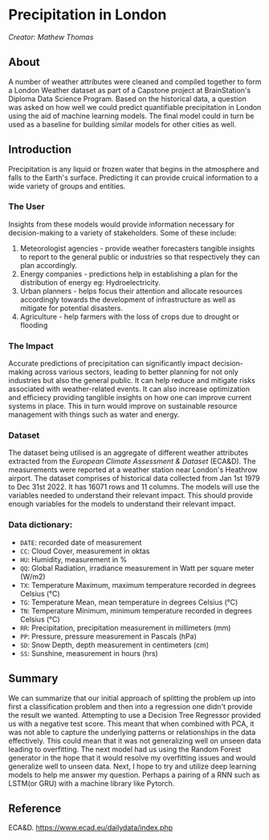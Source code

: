 # Precipitation in London

_Creator: Mathew Thomas_

## About

A number of weather attributes were cleaned and compiled together to form a London Weather dataset as part of a Capstone project at BrainStation's Diploma Data Science Program. Based on the historical data, a question was asked on how well we could predict quantifiable precipitation in London using the aid of machine learning models. The final model could in turn be used as a baseline for building similar models for other cities as well. 

## Introduction

Precipitation is any liquid or frozen water that begins in the atmosphere and falls to the Earth's surface. Predicting it can provide cruical information to a wide variety of groups and entities. 
    
### The User

Insights from these models would provide information necessary for decision-making to a variety of stakeholders. Some of these include:

1. Meteorologist agencies - provide weather forecasters tangible insights to report to the general public or industries so that respectively they can plan accordingly.
2. Energy companies - predictions help in establishing a plan for the distribution of energy eg: Hydroelectricity.
3. Urban planners - helps focus their attention and allocate resources accordingly towards the development of infrastructure as well as mitigate for potential disasters. 
4. Agriculture - help farmers with the loss of crops due to drought or flooding 

### The Impact

Accurate predictions of precipitation can significantly impact decision-making across various sectors, leading to better planning for not only industries but also the general public. It can help reduce and mitigate risks associated with weather-related events. It can also increase optimization and efficiecy providing tanglible insights on how one can improve current systems in place. This in turn would improve on sustainable resource management with things such as water and energy.

### Dataset

The dataset being utilised is an aggregate of different weather attributes extracted from the _European Climate Assessment & Dataset_ (ECA&D). The measurements were reported at a weather station near London's Heathrow airport. 
The dataset comprises of historical data collected from Jan 1st 1979 to Dec 31st 2022. It has 16071 rows and 11 columns. The models will use the variables needed to understand their relevant impact. This should provide enough variables for the models to understand their relevant impact.

### Data dictionary:
- `DATE`: recorded date of measurement
- `CC`: Cloud Cover, measurement in oktas 
- `HU`: Humidity, measurement in %
- `QQ`: Global Radiation, irradiance measurement in Watt per square meter (W/m2)
- `TX`: Temperature Maximum, maximum temperature recorded in degrees Celsius (°C)
- `TG`: Temperature Mean, mean temperature in degrees Celsius (°C)
- `TN`: Temperature Minimum, minimum temperature recorded in degrees Celsius (°C)
- `RR`: Precipitation, precipitation measurement in millimeters (mm)
- `PP`: Pressure, pressure measurement in Pascals (hPa)
- `SD`: Snow Depth, depth measurement in centimeters (cm)
- `SS`: Sunshine, measurement in hours (hrs)

## Summary

We can summarize that our initial approach of splitting the problem up into first a classification problem and then into a regression one didn't provide the result we wanted. Attempting to use a Decision Tree Regressor provided us with a negative test score. This meant that when combined with PCA, it was not able to capture the underlying patterns or relationships in the data effectively. This could mean that it was not generalizing well on unseen data leading to overfitting. 
The next model had us using the Random Forest generator in the hope that it would resolve my overfitting issues and would generalize well to unseen data. 
Next, I hope to try and utilize deep learning models to help me answer my question. Perhaps a pairing of a RNN such as LSTM(or GRU) with a machine library like Pytorch.  

## Reference

ECA&D. 
https://www.ecad.eu/dailydata/index.php



